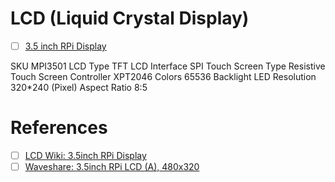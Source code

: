 # LCD (Liquid Crystal Display)


- [ ] [3.5 inch RPi Display](https://www.youtube.com/watch?v=5DAn_5-1Jg4)

SKU MPI3501
LCD Type TFT
LCD Interface SPI
Touch Screen Type Resistive
Touch Screen Controller XPT2046
Colors 65536
Backlight LED
Resolution 320*240 (Pixel)
Aspect Ratio 8:5




# References

- [ ] [LCD Wiki: 3.5inch RPi Display](http://www.lcdwiki.com/3.5inch_RPi_Display)
- [ ] [Waveshare: 3.5inch RPi LCD (A), 480x320](https://www.waveshare.com/3.5inch-rpi-lcd-a.htm)
